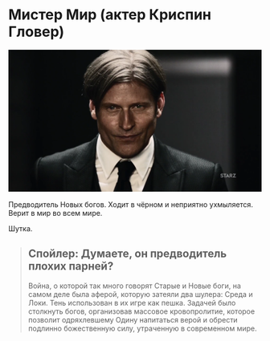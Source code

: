 # Мистер Мир (актер Криспин Гловер)

![](./images/Crispin_glover_mr.png)<br />

Предводитель Новых богов. Ходит в чёрном и неприятно ухмыляется. Верит в мир 
во всем мире.

Шутка.

> ## Спойлер: Думаете, он предводитель плохих парней?
> Война, о которой так много говорят Старые и Новые боги, на самом деле была 
> аферой, которую затеяли два шулера: Среда и Локи. Тень использован в их игре 
> как пешка. Задачей было столкнуть богов, организовав массовое кровопролитие, 
> которое позволит одряхлевшему Одину напитаться верой и обрести подлинно 
> божественную силу, утраченную в современном мире.
